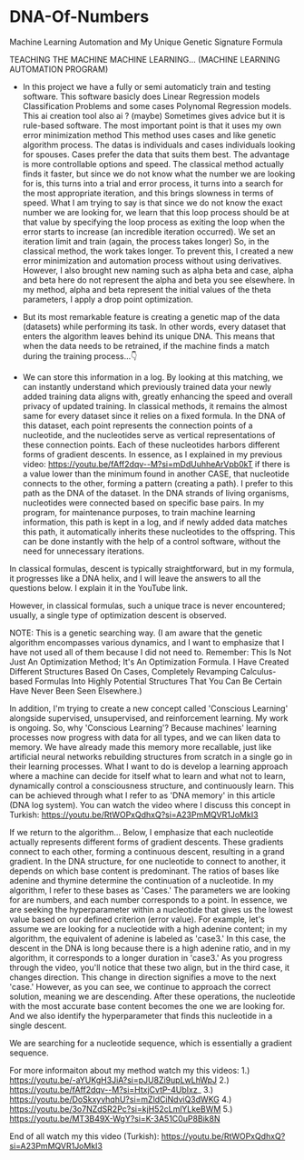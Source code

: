 # DNA-Of-Numbers
Machine Learning Automation and My Unique Genetic Signature Formula

TEACHING THE MACHINE MACHINE LEARNING... (MACHINE LEARNING AUTOMATION PROGRAM)
- In this project we have a fully or semi automaticly train and testing software. This software basicly does Linear Regression models Classification Problems and some cases Polynomal Regression models.
This ai creation tool also ai ? (maybe)
Sometimes gives advice but it is rule-based software.
The most important point is that it uses my own error minimization method This method uses cases and like genetic algorithm process. The datas is 
individuals and cases individuals looking for spouses. Cases prefer the data that suits them best. The advantage is more controllable options and speed.
The classical method actually finds it faster, but since we do not know what the number we are looking for is, this turns into a trial and error process, it turns into a search for the most appropriate iteration, and this brings slowness in terms of speed.
What I am trying to say is that since we do not know the exact number we are looking for, we learn that this loop process should be at that value by specifying the loop process as exiting the loop when the error starts to increase (an incredible iteration occurred). We set an iteration limit and train (again, the process takes longer)
So, in the classical method, the work takes longer.
To prevent this, I created a new error minimization and automation process without using derivatives.
However, I also brought new naming such as alpha beta and case, alpha and beta here do not represent the alpha and beta you see elsewhere. In my method, alpha and beta represent the initial values ​​of the theta parameters, I apply a drop point optimization.

- But its most remarkable feature is creating a genetic map of the data (datasets) while performing its task. In other words, every dataset that enters the algorithm leaves behind its unique DNA. This means that when the data needs to be retrained, if the machine finds a match during the training process...👇

- We can store this information in a log. By looking at this matching, we can instantly understand which previously trained data your newly added training data aligns with, greatly enhancing the speed and overall privacy of updated training. In classical methods, it remains the almost same for every dataset since it relies on a fixed formula.
In the DNA of this dataset, each point represents the connection points of a nucleotide, and the nucleotides serve as vertical representations of these connection points. Each of these nucleotides harbors different forms of gradient descents. In essence, as I explained in my previous video: https://youtu.be/fAff2dqv--M?si=mDdUuhheArVpb0kT
if there is a value lower than the minimum found in another CASE, that nucleotide connects to the other, forming a pattern (creating a path). I prefer to this path as the DNA of the dataset. In the DNA strands of living organisms, nucleotides were connected based on specific base pairs. In my program, for maintenance purposes, to train machine learning information, this path is kept in a log, and if newly added data matches this path, it automatically inherits these nucleotides to the offspring. This can be done instantly with the help of a control software, without the need for unnecessary iterations.

In classical formulas, descent is typically straightforward, but in my formula, it progresses like a DNA helix, and I will leave the answers to all the questions below. I explain it in the YouTube link.

However, in classical formulas, such a unique trace is never encountered; usually, a single type of optimization descent is observed.

NOTE: This is a genetic searching way. (I am aware that the genetic algorithm encompasses various dynamics, and I want to emphasize that I have not used all of them because I did not need to. Remember: This Is Not Just An Optimization Method; It's An Optimization Formula. I Have Created Different Structures Based On Cases, Completely Revamping Calculus-based Formulas Into Highly Potential Structures That You Can Be Certain Have Never Been Seen Elsewhere.)

In addition, I'm trying to create a new concept called 'Conscious Learning' alongside supervised, unsupervised, and reinforcement learning. My work is ongoing. So, why 'Conscious Learning'? Because machines' learning processes now progress with data for all types, and we can liken data to memory. We have already made this memory more recallable, just like artificial neural networks rebuilding structures from scratch in a single go in their learning processes. What I want to do is develop a learning approach where a machine can decide for itself what to learn and what not to learn, dynamically control a consciousness structure, and continuously learn. This can be achieved through what I refer to as 'DNA memory' in this article (DNA log system). You can watch the video where I discuss this concept in Turkish: https://youtu.be/RtWOPxQdhxQ?si=A23PmMQVR1JoMkI3

If we return to the algorithm...
Below, I emphasize that each nucleotide actually represents different forms of gradient descents. These gradients connect to each other, forming a continuous descent, resulting in a grand gradient. In the DNA structure, for one nucleotide to connect to another, it depends on which base content is predominant. The ratios of bases like adenine and thymine determine the continuation of a nucleotide. In my algorithm, I refer to these bases as 'Cases.' The parameters we are looking for are numbers, and each number corresponds to a point. In essence, we are seeking the hyperparameter within a nucleotide that gives us the lowest value based on our defined criterion (error value). For example, let's assume we are looking for a nucleotide with a high adenine content; in my algorithm, the equivalent of adenine is labeled as 'case3.' In this case, the descent in the DNA is long because there is a high adenine ratio, and in my algorithm, it corresponds to a longer duration in 'case3.' As you progress through the video, you'll notice that these two align, but in the third case, it changes direction. This change in direction signifies a move to the next 'case.' However, as you can see, we continue to approach the correct solution, meaning we are descending. After these operations, the nucleotide with the most accurate base content becomes the one we are looking for. And we also identify the hyperparameter that finds this nucleotide in a single descent.

We are searching for a nucleotide sequence, which is essentially a gradient sequence.



For more informaiton about my method watch my this videos:
1.) https://youtu.be/-aYUKgH3JiA?si=pJU8Zi9upLwLhWpJ
2.) https://youtu.be/fAff2dqv--M?si=HtxjCvtP-4UbIxz_
3.) https://youtu.be/DoSkxyvhqhU?si=mZldCiNdviQ3dWKG
4.) https://youtu.be/3o7NZdSR2Pc?si=kjH52cLmlYLkeBWM
5.) https://youtu.be/MT3B49X-WgY?si=K-3A51C0uP8Bik8N

End of all watch my this video (Turkish): https://youtu.be/RtWOPxQdhxQ?si=A23PmMQVR1JoMkI3

